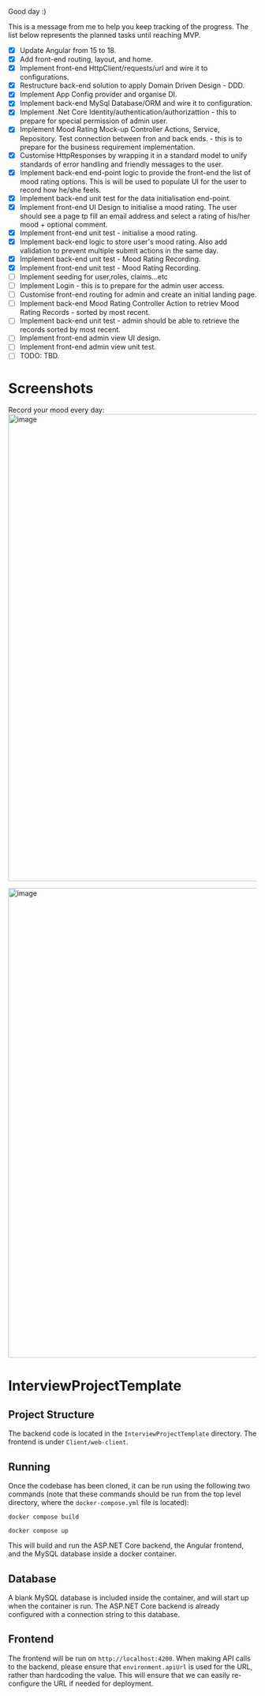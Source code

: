 Good day :)

This is a message from me to help you keep tracking of the progress. The list below represents the planned tasks until reaching MVP.
- [x] Update Angular from 15 to 18.
- [x] Add front-end routing, layout, and home.
- [x] Implement front-end HttpClient/requests/url and wire it to configurations.
- [x] Restructure back-end solution to apply Domain Driven Design - DDD.
- [x] Implement App Config provider and organise DI.
- [x] Implement back-end MySql Database/ORM and wire it to configuration.
- [x] Implement .Net Core Identity/authentication/authorizattion - this to prepare for special permission of admin user.
- [x] Implement Mood Rating Mock-up Controller Actions, Service, Repository. Test connection between fron and back ends. - this is to prepare for the business requirement implementation.
- [x] Customise HttpResponses by wrapping it in a standard model to unify standards of error handling and friendly messages to the user.
- [x] Implement back-end end-point logic to provide the front-end the list of mood rating options. This is will be used to populate UI for the user to record how he/she feels.
- [x] Implement back-end unit test for the data initialisation end-point.
- [x] Implement front-end UI Design to initialise a mood rating. The user should see a page tp fill an email address and select a rating of his/her mood + optional comment.
- [x] Implement front-end unit test - initialise a mood rating.
- [x] Implement back-end logic to store user's mood rating. Also add validation to prevent multiple submit actions in the same day.
- [x] Implement back-end unit test - Mood Rating Recording.
- [x] Implement front-end unit test - Mood Rating Recording.
- [ ] Implement seeding for user,roles, claims...etc
- [ ] Implement Login - this is to prepare for the admin user access.
- [ ] Customise front-end routing for admin and create an initial landing page.
- [ ] Implement back-end Mood Rating Controller Action to retriev Mood Rating Records - sorted by most recent.
- [ ] Implement back-end unit test - admin should be able to retrieve the records sorted by most recent.
- [ ] Implement front-end admin view UI design.
- [ ] Implement front-end admin view unit test.
- [ ] TODO: TBD.

# Screenshots

Record your mood every day:
<img width="947" alt="image" src="https://github.com/user-attachments/assets/796c21a3-d9dd-434e-b8c0-5897b26bd1f7" />

<img width="952" alt="image" src="https://github.com/user-attachments/assets/78d3c319-a166-4500-8d59-1de610a02990" />

# InterviewProjectTemplate

## Project Structure

The backend code is located in the `InterviewProjectTemplate` directory. The frontend is under `Client/web-client`.

## Running

Once the codebase has been cloned, it can be run using the following two commands (note that these commands should be run from the top level directory, where the `docker-compose.yml` file is located):

`docker compose build`

`docker compose up`

This will build and run the ASP.NET Core backend, the Angular frontend, and the MySQL database inside a docker container.

## Database

A blank MySQL database is included inside the container, and will start up when the container is run. The ASP.NET Core backend is already configured with a connection string to this database.

## Frontend

The frontend will be run on `http://localhost:4200`. When making API calls to the backend, please ensure that `environment.apiUrl` is used for the URL, rather than hardcoding the value. This will ensure that we can easily re-configure the URL if needed for deployment.
